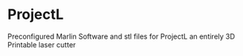 # ProjectL
Preconfigured Marlin Software and stl files for ProjectL an entirely 3D Printable laser cutter
